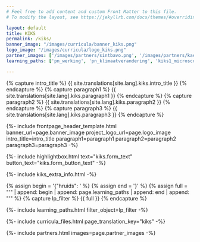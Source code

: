 ```yaml
---
# Feel free to add content and custom Front Matter to this file.
# To modify the layout, see https://jekyllrb.com/docs/themes/#overriding-theme-defaults

layout: default
title: KIKS
permalink: /kiks/
banner_image: "/images/curricula/banner_kiks.png"
logo_image: "/images/curricula/logo_kiks.png"
partner_images: ['/images/partners/sintbavo.png', '/images/partners/kae.png', '/images/partners/ugent.svg','/images/partners/meise.png', '/images/partners/dwengo.png', '/images/partners/accenture.svg', '/images/partners/oost-vlaanderen.svg', '/images/partners/rvo-society.svg', '/images/partners/imec.svg', '/images/partners/vlaanderen.svg', '/images/partners/vlaams-brabant.svg', '/images/partners/veranderwijs.png']
learning_paths: ['pn_werking', 'pn_klimaatverandering', 'kiks1_microscopie', 'kiks2_practicum', 'pn_digitalebeelden', 'kiks3_dl_basis', 'kiks4_dl_gevorderd', 'kiks5_classificatie', 'kiks6_regressie', 'kiks7_ethiek']

---
```


{% capture intro_title %} {{ site.translations[site.lang].kiks.intro_title }} {% endcapture %}
{% capture paragraph1 %} {{ site.translations[site.lang].kiks.paragraph1 }} {% endcapture %}
{% capture paragraph2 %} {{ site.translations[site.lang].kiks.paragraph2 }} {% endcapture %}
{% capture paragraph3 %} {{ site.translations[site.lang].kiks.paragraph3 }} {% endcapture %}


{%- include frontpage_header_template.html banner_url=page.banner_image project_logo_url=page.logo_image
intro_title=intro_title
paragraph1=paragraph1
paragraph2=paragraph2
paragraph3=paragraph3
-%}

{%- include highlightbox.html text="kiks.form_text" button_text="kiks.form_button_text" -%}

{%- include kiks_extra_info.html -%}

{% assign begin = '{"hruids": ' %}
{% assign end = '}' %}
{% assign full = "'" | append: begin | append: page.learning_paths | append: end | append: "'" %}
{% capture lp_filter %} {{ full }} {% endcapture %}

{%- include learning_paths.html filter_object=lp_filter -%}

{%- include curricula_files.html page_translation_key="kiks" -%}

{%- include partners.html images=page.partner_images -%}